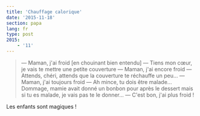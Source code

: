 ```yaml
---
title: 'Chauffage calorique'
date: '2015-11-18'
section: papa
lang: fr
type: post
2015:
    - '11'
---
```


> — Maman, j'ai froid [en chouinant bien entendu]
> — Tiens mon cœur, je vais te mettre une petite couverture
> — Maman, j'ai encore froid
> — Attends, chéri, attends que la couverture te réchauffe un peu...
> — Maman, j'ai toujours froid
> — Ah mince, tu dois être malade... Dommage, mamie avait donné un bonbon pour après le dessert mais si tu es malade, je vais pas te le donner...
> — C'est bon, j'ai plus froid !

Les enfants sont magiques !
